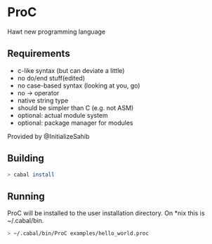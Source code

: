 # ProC
Hawt new programming language

## Requirements

- c-like syntax (but can deviate a little)
- no do/end stuff(edited)
- no case-based syntax (looking at you, go)
- no -> operator
- native string type
- should be simpler than C (e.g. not ASM)
- optional: actual module system
- optional: package manager for modules

Provided by @InitializeSahib

## Building

```bash
> cabal install
```

## Running

ProC will be installed to the user installation directory. On *nix this is ~/.cabal/bin.

```bash
> ~/.cabal/bin/ProC examples/hello_world.proc
```

